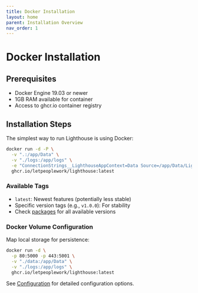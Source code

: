 ```yaml
---
title: Docker Installation
layout: home
parent: Installation Overview
nav_order: 1
---
```


# Docker Installation

## Prerequisites
- Docker Engine 19.03 or newer
- 1GB RAM available for container
- Access to ghcr.io container registry

## Installation Steps

The simplest way to run Lighthouse is using Docker:

```bash
docker run -d -P \
  -v ".:/app/Data" \
  -v "./logs:/app/logs" \
  -e "ConnectionStrings__LighthouseAppContext=Data Source=/app/Data/LighthouseAppContext.db" \
  ghcr.io/letpeoplework/lighthouse:latest
```

### Available Tags
- `latest`: Newest features (potentially less stable)
- Specific version tags (e.g., `v1.0.0`): For stability
- Check [packages](https://github.com/orgs/LetPeopleWork/packages?repo_name=Lighthouse) for all available versions

### Docker Volume Configuration

Map local storage for persistence:
```bash
docker run -d \
  -p 80:5000 -p 443:5001 \
  -v "./data:/app/Data" \
  -v "./logs:/app/logs" \
  ghcr.io/letpeoplework/lighthouse:latest
```

See [Configuration](../configuration.md) for detailed configuration options.

